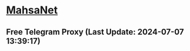 
# [MahsaNet](https://t.me/mahsa_net)
## Free Telegram Proxy (Last Update: 2024-07-07 13:39:17)

    